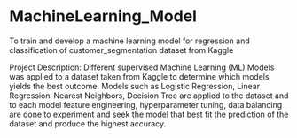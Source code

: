 # MachineLearning_Model
To train and develop a machine learning model for regression and classification of customer_segmentation dataset from Kaggle

Project Description: Different supervised Machine Learning (ML) Models was applied to a dataset taken from Kaggle to determine which models yields the best outcome. Models such as Logistic Regression, Linear Regression-Nearest Neighbors, Decision Tree are applied to the dataset and to each model feature engineering, hyperparameter tuning, data balancing are done to experiment and seek the model that best fit the prediction of the dataset and produce the highest accuracy. 
